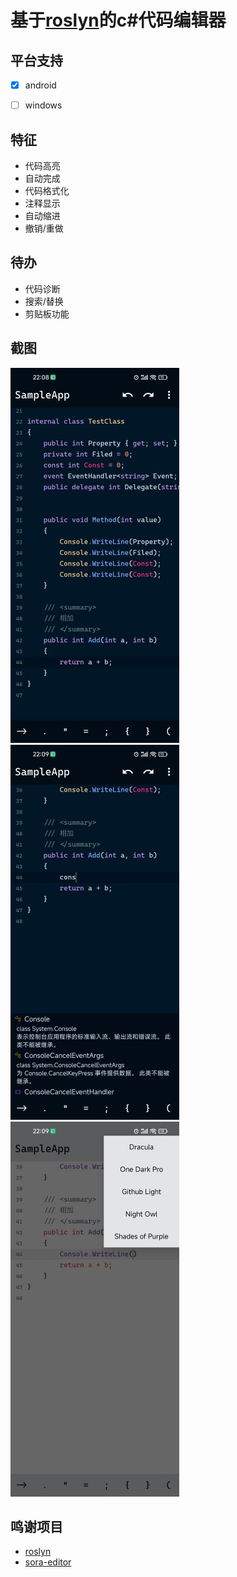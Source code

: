 # 基于[roslyn](https://github.com/dotnet/roslyn)的c#代码编辑器



## 平台支持

- [x] android
- [ ] windows




## 特征

- 代码高亮
- 自动完成
- 代码格式化
- 注释显示
- 自动缩进
- 撤销/重做



## 待办
- 代码诊断
- 搜索/替换
- 剪贴板功能



## 截图

<img src="./Screenshots/Screenshot_1.jpg" alt="Screenshot_1" width="270" height="600" /><img src="./Screenshots/Screenshot_2.jpg" alt="Screenshot_2"  width="270" height="600" /><img src="./Screenshots/Screenshot_3.jpg" alt="Screenshot_3"  width="270" height="600" />



## 鸣谢项目
- [roslyn](https://github.com/dotnet/roslyn)
- [sora-editor](https://github.com/Rosemoe/sora-editor)